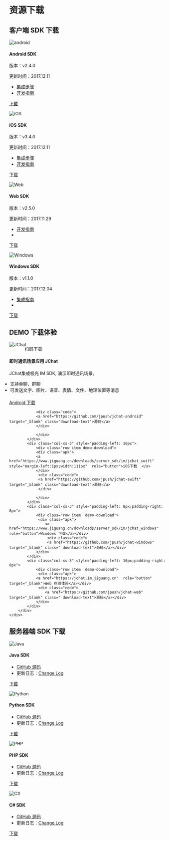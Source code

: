 # 资源下载

## 客户端 SDK 下载

<div class="row client downloads">
    <div class="col-md-6">
        <div class="thumbnail">
            <img src="../image/resource_android.png" alt="android">
            <div class="caption">
                <h4>Android SDK</h4>
                <p>版本：v2.4.0</p>
                <p>更新时间：2017.12.11</p>
                <ul>
                    <li><a href="../client/jmessage_android_guide">集成步骤</a></li>
                    <li><a href="../client/im_sdk_android/">开发指南</a></li>
                </ul>
                <p><a href="https://www.jiguang.cn/downloads/sdk/im_android/" class="btn btn-default" role="button">下载</a></p>
            </div>
        </div>
    </div>
    <div class="col-md-6">
        <div class="thumbnail">
            <img src="../image/resource_ios.png" alt="iOS">
            <div class="caption">
                <h4>iOS SDK</h4>
                <p>版本：v3.4.0</p>
                <p>更新时间：2017.12.11</p>
                <ul>
                    <li><a href="../client/jmessage_ios_guide/">集成步骤</a></li>
                    <li><a href="../client/im_sdk_ios/">开发指南</a></li>
                </ul>
                <p><a href="https://www.jiguang.cn/downloads/sdk/im_ios/" class="btn btn-default" role="button">下载</a></p>
            </div>
        </div>
    </div>
</div>
<div class="row client downloads">
    <div class="col-md-6">
        <div class="thumbnail">
            <img src="../image/resource_js.png" alt="Web">
            <div class="caption">
                <h4>Web SDK</h4>
                <p>版本：v2.5.0</p>
                <p>更新时间：2017.11.29</p>
                <ul>
                    <li><a href="../client/im_sdk_js_v2/">开发指南</a></li>
                    <li class="li-clear"></li>
                </ul>
                <p><a href="https://www.jiguang.cn/downloads/sdk/im_js/" class="btn btn-default" role="button">下载</a></p>
            </div>
        </div>
    </div>
    <div class="col-md-6">
        <div class="thumbnail">
            <img src="../image/windows.png" alt="Windows">
            <div class="caption">
                <h4>Windows SDK</h4>
                <p>版本：v1.1.0</p>
                <p>更新时间：2017.12.04</p>
                <ul>
                    <li><a href="../client/im_sdk_win/">集成指南</a></li>
                    <li class="li-clear"></li>
                </ul>
                <p><a href="https://www.jiguang.cn/downloads/sdk/im_win" class="btn btn-default" role="button">下载</a></p>
            </div>
        </div>
    </div>
</div>


## DEMO 下载体验

<div class="row server downloads j-chat-demo" style="margin: 0">
    <div class="box">
        <div class="col-md-3 item">
            <img src="../image/jchat.png" alt="JChat" style="margin-bottom: 0; border:none;margin-top: -1px;">
            <p style="margin-left: 50px; margin-top: -5px;">扫码下载</p>
        </div>
    </div>
    <div class="col-md-8">
        <h4>即时通讯场景应用 JChat</h4>
        <p>JChat集成极光 IM SDK, 演示即时通讯场景。</p>
        <ul style="margin-left:-21px; margin-bottom: 20px;">
            <li>支持单聊、群聊</li>
            <li>可发送文字、图片、语音、表情、文件、地理位置等消息</li>
        </ul>
        <div class="row box">
            <div class="col-xs-3">
                <div class="row item demo-download">
                    <div class="apk">
                        <a href="https://www.jiguang.cn/downloads/server_sdk/im/jchat_android"  role="button">Android 下载</a>
                     </div>
                
                <div class="code">
                <a href="https://github.com/jpush/jchat-android" target="_blank" class="download-text">源码</a>
                </div>
                
                </div>
            </div>
            <div class="col-xs-3" style="padding-left: 10px">
                <div class="row item demo-download">
                <div class="apk">
                <a href="https://www.jiguang.cn/downloads/server_sdk/im/jchat_swift" style="margin-left:1px;width:111px"  role="button">iOS下载  </a>
                </div>
                 <div class="code">
                 <a href="https://github.com/jpush/jchat-swift" target="_blank" class="download-text">源码</a>
                 </div>
                   
                </div>
            </div>
            <div class="col-xs-3" style="padding-left: 8px;padding-right: 8px">
                <div class="row item  demo-download">
                 <div class="apk">
                    <a href="https://www.jiguang.cn/downloads/server_sdk/im/jchat_windows" role="button">Windows 下载</a></div>
                     <div class="code">
                     <a href="https://github.com/jpush/jchat-windows" target="_blank" class=" download-text">源码</a></div>
                </div>
            </div>
            <div class="col-xs-3" style="padding-left: 16px;padding-right: 8px">
                <div class="row item  demo-download">
                 <div class="apk">
                <a href="https://jchat.im.jiguang.cn"  role="button" target="_blank">Web 在线体验</a></div>
                 <div class="code">
                    <a href="https://github.com/jpush/jchat-web" target="_blank" class=" download-text">源码</a></div>
                </div>
            </div>
        </div>
    </div>
</div>


## 服务器端 SDK 下载

<div class="row server downloads">
    <div class="col-md-6">
        <div class="thumbnail">
            <img src="../image/resource_sdk_java.png" alt="Java">
            <div class="caption">
                <h4>Java SDK</h4>
                <ul>
                    <li><a href="https://github.com/jpush/jmessage-api-java-client" target="_blank">GitHub 源码</a></li>
                    <li>更新日志：<a href="https://github.com/jpush/jmessage-api-java-client/releases" target="_blank">Change Log</a></li>
                </ul>
                <p><a href="https://sdkfiledl.jiguang.cn/jmessage-api-java-client-1.1.5.zip" class="btn btn-default" role="button">下载</a></p>
            </div>
        </div>
    </div>
    <div class="col-md-6">
        <div class="thumbnail">
            <img src="../image/resource_sdk_python.png" alt="Python">
            <div class="caption">
                <h4>Python SDK</h4>
                <ul>
                    <li><a href="https://github.com/jpush/jmessage-api-python-client" target="_blank">GitHub 源码</a></li>
                    <li>更新日志：<a href="https://github.com/jpush/jmessage-api-python-client/releases" target="_blank">Change Log</a></li>
                </ul>
                <p><a href="https://github.com/jpush/jmessage-api-python-client/archive/master.zip" class="btn btn-default" role="button">下载</a></p>
            </div>
        </div>
    </div>
</div>
<div class="row server downloads">
    <div class="col-md-6">
        <div class="thumbnail">
            <img src="../image/resource_sdk_php.png" alt="PHP">
            <div class="caption">
                <h4>PHP SDK</h4>
                <ul>
                    <li><a href="https://github.com/jpush/jmessage-api-php-client" target="_blank">GitHub 源码</a></li>
                    <li>更新日志：<a href="https://github.com/jpush/jmessage-api-php-client/releases" target="_blank">Change Log</a></li>
                </ul>
                <p><a href="https://github.com/jpush/jmessage-api-php-client/archive/master.zip" class="btn btn-default" role="button">下载</a></p>
            </div>
        </div>
    </div>
    <div class="col-md-6">
        <div class="thumbnail">
            <img src="../image/resource_sdk_csharp.png" alt="C#">
            <div class="caption">
                <h4>C# SDK</h4>
                <ul>
                    <li><a href="https://github.com/jpush/jmessage-api-csharp-client" target="_blank">GitHub 源码</a></li>
                    <li>更新日志：<a href="https://github.com/jpush/jmessage-api-csharp-client/releases" target="_blank">Change Log</a></li>
                </ul>
                <p><a href="https://github.com/jpush/jmessage-api-csharp-client/archive/master.zip" class="btn btn-default" role="button">下载</a></p>
            </div>
        </div>
    </div>
</div>

